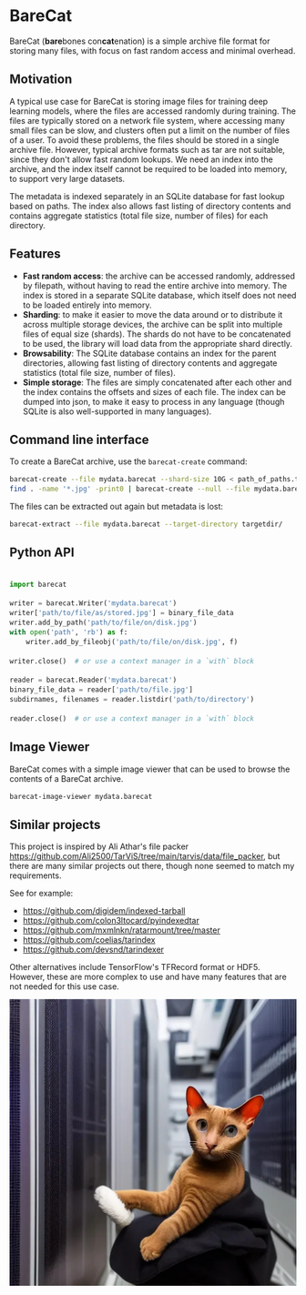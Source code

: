 # BareCat

BareCat (**bare**bones con**cat**enation) is a simple archive file format for storing many files,
with focus on fast random access and minimal overhead.

## Motivation

A typical use case for BareCat is storing image files for training deep learning models, where the
files are accessed randomly during training. The files are typically stored on a network file
system, where accessing many small files can be slow, and clusters often put a limit on the number
of files of a user. To avoid these problems, the files should be stored in a single archive file.
However, typical archive formats such as tar are not suitable, since they don't allow fast random
lookups. We need an index into the archive, and the index itself cannot be required to be loaded
into memory, to support very large datasets.

The metadata is indexed separately in an SQLite database for fast lookup based on paths. The index
also allows fast listing of directory contents and contains aggregate statistics (total file size,
number of files) for each directory.

## Features

- **Fast random access**: the archive can be accessed randomly, addressed by filepath,
  without having to read the entire archive into memory. The index is stored in a separate SQLite
  database, which itself does not need to be loaded entirely into memory.
- **Sharding**: to make it easier to move the data around or to distribute it across multiple
  storage devices, the archive can be split into multiple files of equal size (shards). The shards
  do not have to be concatenated to be used, the library will load data from the appropriate shard
  directly.
- **Browsability**: The SQLite database contains an index for the parent directories, allowing
  fast listing of directory contents and aggregate statistics (total file size, number of files).
- **Simple storage**: The files are simply concatenated after each other and the index contains
  the offsets and sizes of each file. The index can be dumped into json, to make it easy to
  process in any language (though SQLite is also well-supported in many languages).

## Command line interface

To create a BareCat archive, use the `barecat-create` command:

```bash
barecat-create --file mydata.barecat --shard-size 10G < path_of_paths.txt 
find . -name '*.jpg' -print0 | barecat-create --null --file mydata.barecat --shard-size 10G
```

The files can be extracted out again but metadata is lost:

```bash
barecat-extract --file mydata.barecat --target-directory targetdir/
```

## Python API

```python

import barecat

writer = barecat.Writer('mydata.barecat')
writer['path/to/file/as/stored.jpg'] = binary_file_data
writer.add_by_path('path/to/file/on/disk.jpg')
with open('path', 'rb') as f:
    writer.add_by_fileobj('path/to/file/on/disk.jpg', f)
    
writer.close()  # or use a context manager in a `with` block

reader = barecat.Reader('mydata.barecat')
binary_file_data = reader['path/to/file.jpg']
subdirnames, filenames = reader.listdir('path/to/directory')

reader.close()  # or use a context manager in a `with` block

```

## Image Viewer

BareCat comes with a simple image viewer that can be used to browse the contents of a BareCat
archive.

```bash
barecat-image-viewer mydata.barecat
```

## Similar projects

This project is inspired by Ali Athar's file
packer https://github.com/Ali2500/TarViS/tree/main/tarvis/data/file_packer,
but there are many similar projects out there, though none seemed to match my requirements.

See for example:
- https://github.com/digidem/indexed-tarball
- https://github.com/colon3ltocard/pyindexedtar
- https://github.com/mxmlnkn/ratarmount/tree/master
- https://github.com/coelias/tarindex
- https://github.com/devsnd/tarindexer

Other alternatives include TensorFlow's TFRecord format or HDF5. However, these are more complex to use
and have many features that are not needed for this use case.


![BareCat](barecat.jpg)


 
